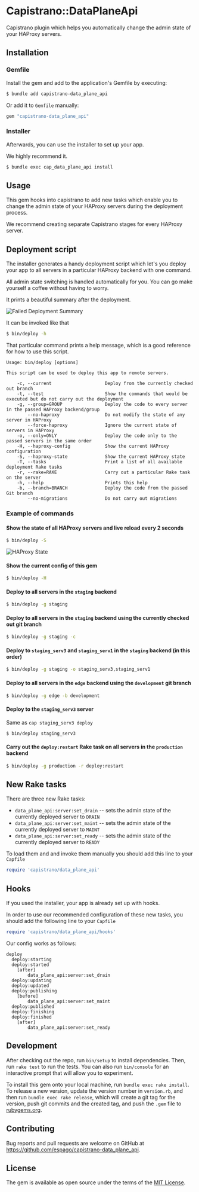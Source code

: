 # Capistrano::DataPlaneApi

Capistrano plugin which helps you automatically change the admin state of your HAProxy servers.

## Installation

### Gemfile

Install the gem and add to the application's Gemfile by executing:

```sh
$ bundle add capistrano-data_plane_api
```

Or add it to `Gemfile` manually:

```rb
gem "capistrano-data_plane_api"
```

### Installer

Afterwards, you can use the installer to set up your app.

We highly recommend it.

```sh
$ bundle exec cap_data_plane_api install
```

## Usage

This gem hooks into capistrano to add new tasks which
enable you to change the admin state of your HAProxy
servers during the deployment process.

We recommend creating separate Capistrano stages
for every HAProxy server.

## Deployment script

The installer generates a handy deployment script which
let's you deploy your app to all servers in a particular HAProxy
backend with one command.

All admin state switching is handled automatically for you.
You can go make yourself a coffee without having to worry.

It prints a beautiful summary after the deployment.

![Failed Deployment Summary](readme/failed_deployment_summary.png)


It can be invoked like that

```sh
$ bin/deploy -h
```

That particular command prints a help message, which is a good
reference for how to use this script.

```
Usage: bin/deploy [options]

This script can be used to deploy this app to remote servers.

    -c, --current                    Deploy from the currently checked out branch
    -t, --test                       Show the commands that would be executed but do not carry out the deployment
    -g, --group=GROUP                Deploy the code to every server in the passed HAProxy backend/group
        --no-haproxy                 Do not modify the state of any server in HAProxy
        --force-haproxy              Ignore the current state of servers in HAProxy
    -o, --only=ONLY                  Deploy the code only to the passed servers in the same order
    -H, --haproxy-config             Show the current HAProxy configuration
    -S, --haproxy-state              Show the current HAProxy state
    -T, --tasks                      Print a list of all available deployment Rake tasks
    -r, --rake=RAKE                  Carry out a particular Rake task on the server
    -h, --help                       Prints this help
    -b, --branch=BRANCH              Deploy the code from the passed Git branch
        --no-migrations              Do not carry out migrations
```

### Example of commands

#### Show the state of all HAProxy servers and live reload every 2 seconds

```sh
$ bin/deploy -S
```

![HAProxy State](readme/haproxy_state.png)

#### Show the current config of this gem

```sh
$ bin/deploy -H
```

#### Deploy to all servers in the `staging` backend

```sh
$ bin/deploy -g staging
```

#### Deploy to all servers in the `staging` backend using the currently checked out git branch

```sh
$ bin/deploy -g staging -c
```

#### Deploy to `staging_serv3` and `staging_serv1` in the `staging` backend (in this order)

```sh
$ bin/deploy -g staging -o staging_serv3,staging_serv1
```

#### Deploy to all servers in the `edge` backend using the `development` git branch

```sh
$ bin/deploy -g edge -b development
```

#### Deploy to the `staging_serv3` server

Same as `cap staging_serv3 deploy`

```sh
$ bin/deploy staging_serv3
```

#### Carry out the `deploy:restart` Rake task on all servers in the `production` backend

```sh
$ bin/deploy -g production -r deploy:restart
```

## New Rake tasks

There are three new Rake tasks:

- `data_plane_api:server:set_drain` -- sets the admin state of the currently deployed server to `DRAIN`
- `data_plane_api:server:set_maint` -- sets the admin state of the currently deployed server to `MAINT`
- `data_plane_api:server:set_ready` -- sets the admin state of the currently deployed server to `READY`

To load them and and invoke them manually you should
add this line to your `Capfile`

```rb
require 'capistrano/data_plane_api'
```

## Hooks

If you used the installer, your app is already
set up with hooks.

In order to use our recommended configuration of these
new tasks, you should add the following line to your
`Capfile`

```rb
require 'capistrano/data_plane_api/hooks'
```

Our config works as follows:

```
deploy
  deploy:starting
  deploy:started
    [after]
        data_plane_api:server:set_drain
  deploy:updating
  deploy:updated
  deploy:publishing
    [before]
        data_plane_api:server:set_maint
  deploy:published
  deploy:finishing
  deploy:finished
    [after]
        data_plane_api:server:set_ready
```

## Development

After checking out the repo, run `bin/setup` to install dependencies. Then, run `rake test` to run the tests. You can also run `bin/console` for an interactive prompt that will allow you to experiment.

To install this gem onto your local machine, run `bundle exec rake install`. To release a new version, update the version number in `version.rb`, and then run `bundle exec rake release`, which will create a git tag for the version, push git commits and the created tag, and push the `.gem` file to [rubygems.org](https://rubygems.org).

## Contributing

Bug reports and pull requests are welcome on GitHub at https://github.com/espago/capistrano-data_plane_api.

## License

The gem is available as open source under the terms of the [MIT License](https://opensource.org/licenses/MIT).
